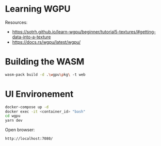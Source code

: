 # Learning WGPU

Resources:
- https://sotrh.github.io/learn-wgpu/beginner/tutorial5-textures/#getting-data-into-a-texture
- https://docs.rs/wgpu/latest/wgpu/

# Building the WASM
```sh
wasm-pack build -d .\wgpu\pkg\ -t web
```

# UI Environement
```sh
docker-compose up -d
docker exec -it <container_id> "bash"
cd wgpu
yarn dev
```

Open browser:
```
http://localhost:7080/
```
